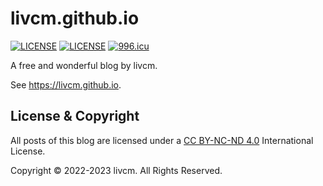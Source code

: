 # livcm.github.io

[![LICENSE](https://img.shields.io/badge/BY--NC--ND-4.0-orange.svg?style=for-the-badge&logo=creativecommons)](http://creativecommons.org/licenses/by-nc-nd/4.0/ "Creative Commons Attribution-NonCommercial-NoDerivatives 4.0 International License") [![LICENSE](https://img.shields.io/badge/license-Anti%20996-red.svg?style=for-the-badge)](./LICENSE "Anti 996 License") [![996.icu](https://img.shields.io/badge/link-996.icu-red.svg?style=for-the-badge)](https://996.icu "996.icu")

A free and wonderful blog by livcm.

See <https://livcm.github.io>.

## License & Copyright

All posts of this blog are licensed under a [CC BY-NC-ND 4.0](http://creativecommons.org/licenses/by-nc-nd/4.0/ "Creative Commons Attribution-NonCommercial-NoDerivatives 4.0 International License") International License.

Copyright &copy; 2022-2023 livcm. All Rights Reserved.
